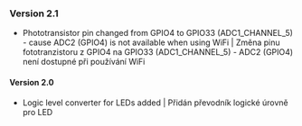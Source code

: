 ### Version 2.1
- Phototransistor pin changed from GPIO4 to GPIO33 (ADC1_CHANNEL_5) - cause ADC2 (GPIO4) is not available when using WiFi | Změna pinu fototranzistoru z GPIO4 na GPIO33 (ADC1_CHANNEL_5) - ADC2 (GPIO4) není dostupné při používání WiFi
#### Version 2.0
- Logic level converter for LEDs added | Přidán převodník logické úrovně pro LED